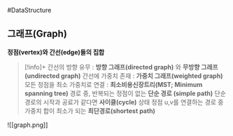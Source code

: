 #DataStructure

## 그래프(Graph)
**정점(vertex)와 간선(edge)들의 집합**

> [!info]+ 
> 간선의 방향 유무 : **방향 그래프(directed graph)** 와 **무방향 그래프(undirected graph)**
> 간선에 가중치 존재 : **가중치 그래프(weighted graph)**
> 모든 정점을 최소 가중치로 연결 : **최소비용신장트리(MST; Minimum spanning tree)**
> 경로 중, 반복되는 정점이 없는 **단순 경로 (simple path)**
> 단순경로의 시작과 공료가 같다면 **사이클(cycle)** 상태
> 정점 u,v를 연결하는 경로 중 가중치 합이 최소가 되는 **최단경로(shortest path)**


![[graph.png]]